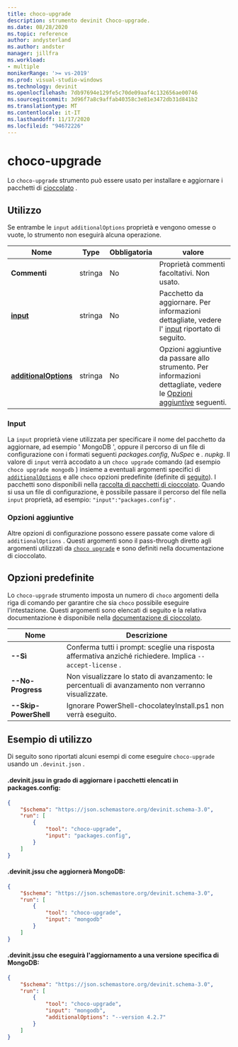 ```yaml
---
title: choco-upgrade
description: strumento devinit Choco-upgrade.
ms.date: 08/28/2020
ms.topic: reference
author: andysterland
ms.author: andster
manager: jillfra
ms.workload:
- multiple
monikerRange: '>= vs-2019'
ms.prod: visual-studio-windows
ms.technology: devinit
ms.openlocfilehash: 7db97694e129fe5c70de09aaf4c132656ae00746
ms.sourcegitcommit: 3d96f7a8c9affab40358c3e81e3472db31d841b2
ms.translationtype: MT
ms.contentlocale: it-IT
ms.lasthandoff: 11/17/2020
ms.locfileid: "94672226"
---
```

# <a name="choco-upgrade"></a>choco-upgrade

Lo `choco-upgrade` strumento può essere usato per installare e aggiornare i pacchetti di [cioccolato](https://chocolatey.org/docs/commandsupgrade) .

## <a name="usage"></a>Utilizzo

Se entrambe le `input` `additionalOptions` proprietà e vengono omesse o vuote, lo strumento non eseguirà alcuna operazione.

| Nome                                             | Type   | Obbligatoria | valore                                                                                                          |
|--------------------------------------------------|--------|----------|----------------------------------------------------------------------------------------------------------------|
| **Commenti**                                     | stringa | No       | Proprietà commenti facoltativi. Non usato.                                                                          |
| [**input**](#input)                              | stringa | No       | Pacchetto da aggiornare. Per informazioni dettagliate, vedere l' [input](#input) riportato di seguito.                                                 |
| [**additionalOptions**](#additional-options)     | stringa | No       | Opzioni aggiuntive da passare allo strumento. Per informazioni dettagliate, vedere le [Opzioni aggiuntive](#additional-options) seguenti.       |

### <a name="input"></a>Input

La `input` proprietà viene utilizzata per specificare il nome del pacchetto da aggiornare, ad esempio ' MongoDB ', oppure il percorso di un file di configurazione con i formati seguenti _packages.config_, _NuSpec_ e _. nupkg_. Il valore di `input` verrà accodato a un `choco upgrade` comando (ad esempio `choco upgrade mongodb` ) insieme a eventuali argomenti specifici di [`additionalOptions`](#additional-options) e alle `choco` opzioni predefinite (definite di [seguito](#built-in-options)). I pacchetti sono disponibili nella [raccolta di pacchetti di cioccolato](https://chocolatey.org/packages). Quando si usa un file di configurazione, è possibile passare il percorso del file nella `input` proprietà, ad esempio: `"input":"packages.config"` .

### <a name="additional-options"></a>Opzioni aggiuntive

Altre opzioni di configurazione possono essere passate come valore di `additionalOptions` . Questi argomenti sono il pass-through diretto agli argomenti utilizzati da [`choco upgrade`](https://chocolatey.org/docs/commands-upgrade) e sono definiti nella documentazione di cioccolato.

## <a name="built-in-options"></a>Opzioni predefinite

Lo `choco-upgrade` strumento imposta un numero di `choco` argomenti della riga di comando per garantire che sia `choco` possibile eseguire l'intestazione. Questi argomenti sono elencati di seguito e la relativa documentazione è disponibile nella [documentazione di cioccolato](https://chocolatey.org/docs/).

| Nome                  | Descrizione                                                                                        |
|-----------------------|----------------------------------------------------------------------------------------------------|
| **--Sì**             | Conferma tutti i prompt: sceglie una risposta affermativa anziché richiedere. Implica `--accept-license` . |
| **--No-Progress**     | Non visualizzare lo stato di avanzamento: le percentuali di avanzamento non verranno visualizzate.                                         |
| **--Skip-PowerShell** | Ignorare PowerShell-chocolateyInstall.ps1 non verrà eseguito.                                              |

## <a name="example-usage"></a>Esempio di utilizzo
Di seguito sono riportati alcuni esempi di come eseguire `choco-upgrade` usando un `.devinit.json` . 

#### <a name="devinitjson-that-will-update-packages-listed-in-packagesconfig"></a>.devinit.jssu in grado di aggiornare i pacchetti elencati in packages.config:
```json
{
    "$schema": "https://json.schemastore.org/devinit.schema-3.0",
    "run": [
        {
            "tool": "choco-upgrade",
            "input": "packages.config",
        }
    ]
}
```

#### <a name="devinitjson-that-will-upgrade-mongodb"></a>.devinit.jssu che aggiornerà MongoDB:
```json
{
    "$schema": "https://json.schemastore.org/devinit.schema-3.0",
    "run": [
        {
            "tool": "choco-upgrade",
            "input": "mongodb"
        }
    ]
}
```

#### <a name="devinitjson-that-will-upgrade-to-a-specific-version-of-mongodb"></a>.devinit.jssu che eseguirà l'aggiornamento a una versione specifica di MongoDB:
```json
{
    "$schema": "https://json.schemastore.org/devinit.schema-3.0",
    "run": [
        {
            "tool": "choco-upgrade",
            "input": "mongodb",
            "additionalOptions": "--version 4.2.7"
        }
    ]
}
```